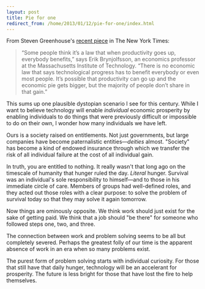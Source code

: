 ```yaml
---
layout: post
title: Pie for one
redirect_from: /home/2013/01/12/pie-for-one/index.html
---
```

<p>From Steven Greenhouse's <a href="http://www.nytimes.com/2013/01/13/sunday-review/americas-productivity-climbs-but-wages-stagnate.html?_r=0">recent piece</a> in The New York Times:</p>

<blockquote>
  <p>“Some people think it’s a law that when productivity goes up, everybody benefits,” says Erik Brynjolfsson, an economics professor at the Massachusetts Institute of Technology. “There is no economic law that says technological progress has to benefit everybody or even most people. It’s possible that productivity can go up and the economic pie gets bigger, but the majority of people don’t share in that gain.”</p>
</blockquote>

<p>This sums up one plausible dystopian scenario I see for this century. While I want to believe technology will enable <em>individual</em> economic prosperity by enabling individuals to do things that were previously difficult or impossible to do on their own, I wonder how many individuals we have left.</p>

<p>Ours is a society raised on entitlements. Not just governments, but large companies have become paternalistic entities—<em>deities</em> almost. "Society" has become a kind of endowed insurance through which we transfer the risk of all individual failure at the cost of all individual gain.</p>

<p>In truth, you are entitled to nothing. It really wasn't that long ago on the timescale of humanity that hunger ruled the day. <em>Literal</em> hunger. Survival was an individual's sole responsibility to himself—and to those in his immediate circle of care. Members of groups had well-defined roles, and they acted out those roles with a  clear purpose: to solve the problem of survival today so that they may solve it again tomorrow.</p>

<p>Now things are ominously opposite. We think work should just exist for the sake of getting paid. We think that a job should "be there" for someone who followed steps one, two, and three. </p>

<p>The connection between work and problem solving seems to be all but completely severed. Perhaps the greatest folly of our time is the apparent absence of work in an era when so many problems exist.</p>

<p>The purest form of problem solving starts with individual curiosity. For those that still have that daily hunger, technology will be an accelerant for prosperity. The future is less bright for those that have lost the fire to help themselves.</p>

